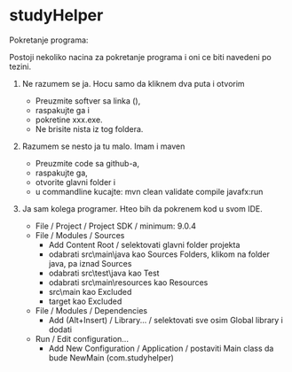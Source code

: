 # studyHelper

Pokretanje programa:

Postoji nekoliko nacina za pokretanje programa i oni ce biti navedeni po tezini.

1. Ne razumem se ja. Hocu samo da kliknem dva puta i otvorim
   
    - Preuzmite softver sa linka (), 
    - raspakujte ga i 
    - pokretine xxx.exe. 
    - Ne brisite nista iz tog foldera.


2. Razumem se nesto ja tu malo. Imam i maven

    - Preuzmite code sa github-a,
    - raspakujte ga,
    - otvorite glavni folder i
    - u commandline kucajte: mvn clean validate compile javafx:run 


3. Ja sam kolega programer. Hteo bih da pokrenem kod u svom IDE.
   
    - File / Project / Project SDK / minimum: 9.0.4
    - File / Modules / Sources
        - Add Content Root / selektovati glavni folder projekta
        - odabrati src\main\java kao Sources Folders, klikom na folder java, pa iznad Sources
        - odabrati src\test\java kao Test
        - odabrati src\main\resources kao Resources
        - src\main kao Excluded
        - target kao Excluded
    - File / Modules / Dependencies
        - Add (Alt+Insert) / Library... / selektovati sve osim Global library i dodati
    - Run / Edit configuration...
        - Add New Configuration / Application / postaviti Main class da bude NewMain (com.studyhelper)